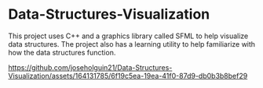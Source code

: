 # Data-Structures-Visualization
This project uses C++ and a graphics library called SFML to help visualize data structures. The project also has a learning utility to help familiarize with how the data structures function. 


https://github.com/joseholguin21/Data-Structures-Visualization/assets/164131785/6f19c5ea-19ea-41f0-87d9-db0b3b8bef29

